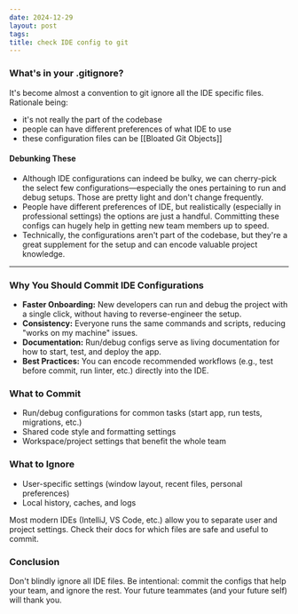 ```yaml
---
date: 2024-12-29
layout: post
tags: 
title: check IDE config to git
---
```

### What's in your .gitignore?

It's become almost a convention to git ignore all the IDE specific files. Rationale being:
- it's not really the part of the codebase
- people can have different preferences of what IDE to use
- these configuration files can be [[Bloated Git Objects]]

#### Debunking These

- Although IDE configurations can indeed be bulky, we can cherry-pick the select few configurations—especially the ones pertaining to run and debug setups. Those are pretty light and don't change frequently.
- People have different preferences of IDE, but realistically (especially in professional settings) the options are just a handful. Committing these configs can hugely help in getting new team members up to speed.
- Technically, the configurations aren't part of the codebase, but they're a great supplement for the setup and can encode valuable project knowledge.

---

### Why You Should Commit IDE Configurations

- **Faster Onboarding:** New developers can run and debug the project with a single click, without having to reverse-engineer the setup.
- **Consistency:** Everyone runs the same commands and scripts, reducing "works on my machine" issues.
- **Documentation:** Run/debug configs serve as living documentation for how to start, test, and deploy the app.
- **Best Practices:** You can encode recommended workflows (e.g., test before commit, run linter, etc.) directly into the IDE.

### What to Commit

- Run/debug configurations for common tasks (start app, run tests, migrations, etc.)
- Shared code style and formatting settings
- Workspace/project settings that benefit the whole team

### What to Ignore

- User-specific settings (window layout, recent files, personal preferences)
- Local history, caches, and logs

Most modern IDEs (IntelliJ, VS Code, etc.) allow you to separate user and project settings. Check their docs for which files are safe and useful to commit.

### Conclusion

Don't blindly ignore all IDE files. Be intentional: commit the configs that help your team, and ignore the rest. Your future teammates (and your future self) will thank you.